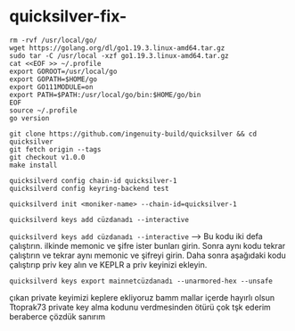 # quicksilver-fix-


```
rm -rvf /usr/local/go/
wget https://golang.org/dl/go1.19.3.linux-amd64.tar.gz
sudo tar -C /usr/local -xzf go1.19.3.linux-amd64.tar.gz
cat <<EOF >> ~/.profile
export GOROOT=/usr/local/go
export GOPATH=$HOME/go
export GO111MODULE=on
export PATH=$PATH:/usr/local/go/bin:$HOME/go/bin
EOF
source ~/.profile
go version
```


```
git clone https://github.com/ingenuity-build/quicksilver && cd quicksilver
git fetch origin --tags
git checkout v1.0.0
make install
```


```
quicksilverd config chain-id quicksilver-1
quicksilverd config keyring-backend test
```

```
quicksilverd init <moniker-name> --chain-id=quicksilver-1
```
```
quicksilverd keys add cüzdanadı --interactive
```
``quicksilverd keys add cüzdanadı --interactive`` --> Bu kodu iki defa çalıştırın. ilkinde memonic ve şifre ister bunları girin. Sonra aynı kodu tekrar çalıştırın ve tekrar aynı memonic ve şifreyi girin. Daha sonra aşağıdaki kodu çalıştırıp priv key alın ve KEPLR a priv keyinizi ekleyin.

```
quicksilverd keys export mainnetcüzdanadı --unarmored-hex --unsafe
```
çıkan private keyimizi keplere ekliyoruz bamm mallar içerde hayırlı olsun Ttoprak73  private key alma kodunu verdmesinden ötürü çok tşk ederim beraberce çözdük sanırım 

